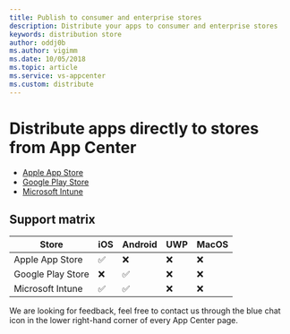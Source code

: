 ```yaml
---
title: Publish to consumer and enterprise stores
description: Distribute your apps to consumer and enterprise stores
keywords: distribution store
author: oddj0b
ms.author: vigimm
ms.date: 10/05/2018
ms.topic: article
ms.service: vs-appcenter
ms.custom: distribute
---
```


# Distribute apps directly to stores from App Center

* [Apple App Store](apple.md)
* [Google Play Store](googleplay.md)
* [Microsoft Intune](intune.md)

## Support matrix

 Store | iOS | Android | UWP | MacOS
 ---|---|---|---|---
Apple App Store | ✅ | ❌ | ❌ | ❌
Google Play Store | ❌| ✅ | ❌| ❌
Microsoft Intune | ✅ | ✅ | ❌ | ❌

We are looking for feedback, feel free to contact us through the blue chat icon in the lower right-hand corner of every App Center page.
